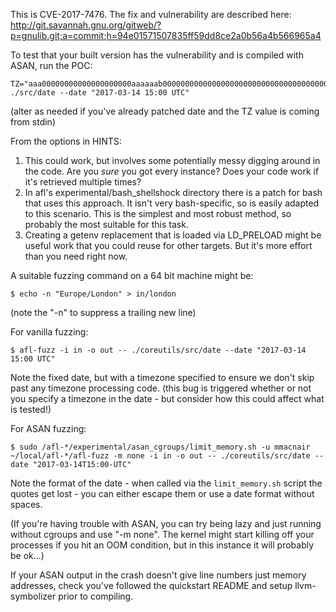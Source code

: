 This is CVE-2017-7476. The fix and vulnerability are described here:
	http://git.savannah.gnu.org/gitweb/?p=gnulib.git;a=commit;h=94e01571507835ff59dd8ce2a0b56a4b566965a4

To test that your built version has the vulnerability and is compiled with ASAN, run the POC:

    TZ="aaa00000000000000000000aaaaaab00000000000000000000000000000000000000000000000000000000000000000000000000000000000000000" ./src/date --date "2017-03-14 15:00 UTC"
(alter as needed if you've already patched date and the TZ value is coming from stdin)

From the options in HINTS:
 1. This could work, but involves some potentially messy digging around in the code. Are you _sure_ you got every instance? Does your code work if it's retrieved multiple times?
 2. In afl's experimental/bash_shellshock directory there is a patch for bash that uses this approach. It isn't very bash-specific, so is easily adapted to this scenario. This is the simplest and most robust method, so probably the most suitable for this task.
 3. Creating a getenv replacement that is loaded via LD_PRELOAD might be useful work that you could reuse for other targets. But it's more effort than you need right now.

A suitable fuzzing command on a 64 bit machine might be:

    $ echo -n "Europe/London" > in/london
(note the "-n" to suppress a trailing new line)

For vanilla fuzzing:

	$ afl-fuzz -i in -o out -- ./coreutils/src/date --date "2017-03-14 15:00 UTC"
Note the fixed date, but with a timezone specified to ensure we don't skip past any timezone processing code. (this bug is triggered whether or not you specify a timezone in the date - but consider how this could affect what is tested!)

For ASAN fuzzing:

 	$ sudo /afl-*/experimental/asan_cgroups/limit_memory.sh -u mmacnair ~/local/afl-*/afl-fuzz -m none -i in -o out -- ./coreutils/src/date --date "2017-03-14T15:00-UTC"
Note the format of the date - when called via the `limit_memory.sh` script the quotes get lost - you can either escape them or use a date format without spaces.

(If you're having trouble with ASAN, you can try being lazy and just running without cgroups and use "-m none". The kernel might start killing off your processes if you hit an OOM condition, but in this instance it will probably be ok...)

If your ASAN output in the crash doesn't give line numbers just memory addresses, check you've followed the quickstart README and setup llvm-symbolizer prior to compiling.
